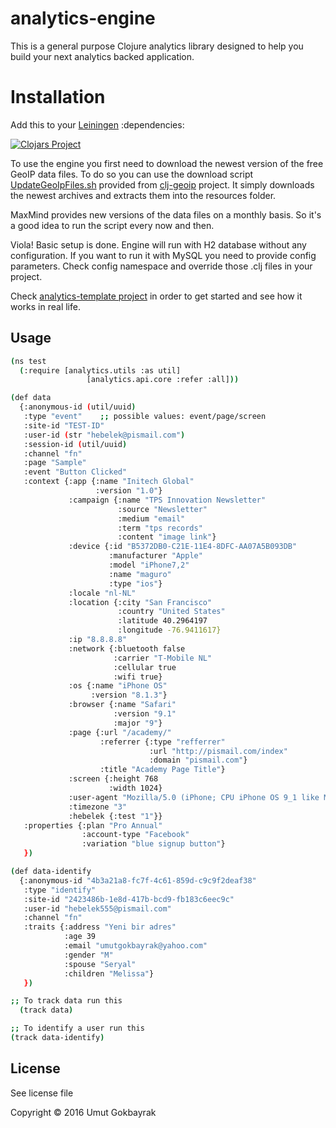 # analytics-engine

This is a general purpose Clojure analytics library designed to
help you build your next analytics backed application.

# Installation

Add this to your [Leiningen](https://github.com/technomancy/leiningen) :dependencies:

[![Clojars Project](https://img.shields.io/clojars/v/org.clojars.umutgokbayrak/analytics-engine.svg)](https://clojars.org/org.clojars.umutgokbayrak/analytics-engine)


To use the engine you first need to download the newest version of the free GeoIP data files. To do so you can use the download script [UpdateGeoIpFiles.sh](https://github.com/bertschneider/clj-geoip/blob/master/scripts/UpdateGeoIpFiles.sh) provided from [clj-geoip](https://github.com/bertschneider/clj-geoip) project. It simply downloads the newest archives and extracts them into the resources folder.

MaxMind provides new versions of the data files on a monthly basis. So it's a good idea to run the script every now and then.

Viola! Basic setup is done. Engine will run with H2 database without any configuration. If you want to run it with MySQL you need to provide config parameters. Check config namespace and override those .clj files in your project.

Check [analytics-template project](https://github.com/umutgokbayrak/analytics-template) in order to get started and see how it works in real life.


## Usage


```bash
(ns test
  (:require [analytics.utils :as util]
            	 [analytics.api.core :refer :all]))

(def data
  {:anonymous-id (util/uuid)
   :type "event"    ;; possible values: event/page/screen
   :site-id "TEST-ID"
   :user-id (str "hebelek@pismail.com")
   :session-id (util/uuid)
   :channel "fn"
   :page "Sample"
   :event "Button Clicked"
   :context {:app {:name "Initech Global"
                   :version "1.0"}
             :campaign {:name "TPS Innovation Newsletter"
                        :source "Newsletter"
                        :medium "email"
                        :term "tps records"
                        :content "image link"}
             :device {:id "B5372DB0-C21E-11E4-8DFC-AA07A5B093DB"
                      :manufacturer "Apple"
                      :model "iPhone7,2"
                      :name "maguro"
                      :type "ios"}
             :locale "nl-NL"
             :location {:city "San Francisco"
                        :country "United States"
                        :latitude 40.2964197
                        :longitude -76.9411617}
             :ip "8.8.8.8"
             :network {:bluetooth false
                       :carrier "T-Mobile NL"
                       :cellular true
                       :wifi true}
             :os {:name "iPhone OS"
                  :version "8.1.3"}
             :browser {:name "Safari"
                       :version "9.1"
                       :major "9"}
             :page {:url "/academy/"
                    :referrer {:type "refferrer"
                               :url "http://pismail.com/index"
                               :domain "pismail.com"}
                    :title "Academy Page Title"}
             :screen {:height 768
                      :width 1024}
             :user-agent "Mozilla/5.0 (iPhone; CPU iPhone OS 9_1 like Mac OS X) AppleWebKit/601.1.46 (KHTML, like Gecko) Version/9.0 Mobile/13B143 Safari/601.1"
             :timezone "3"
             :hebelek {:test "1"}}
   :properties {:plan "Pro Annual"
                :account-type "Facebook"
                :variation "blue signup button"}
   })

(def data-identify
  {:anonymous-id "4b3a21a8-fc7f-4c61-859d-c9c9f2deaf38"
   :type "identify"
   :site-id "2423486b-1e8d-417b-bcd9-fb183c6eec9c"
   :user-id "hebelek555@pismail.com"
   :channel "fn"
   :traits {:address "Yeni bir adres"
            :age 39
            :email "umutgokbayrak@yahoo.com"
            :gender "M"
            :spouse "Seryal"
            :children "Melissa"}
   })

;; To track data run this
  (track data)

;; To identify a user run this
(track data-identify)
```

## License
See license file

Copyright © 2016 Umut Gokbayrak
